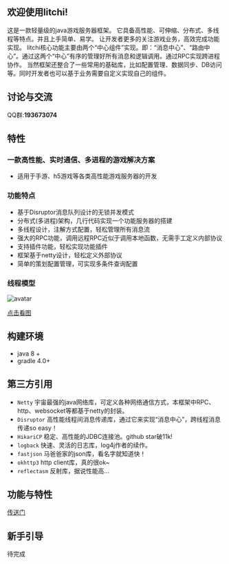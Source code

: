 ## 欢迎使用litchi! 

这是一款轻量级的java游戏服务器框架。
它具备高性能、可伸缩、分布式、多线程等特点。并且上手简单、易学。
让开发者更多的关注游戏业务，高效完成功能实现。
litchi核心功能主要由两个“中心组件”实现。即：“消息中心”、“路由中心”。通过这两个“中心”有序的管理好所有消息和逻辑调用。通过RPC实现跨进程协作。
当然框架还整合了一些常用的基础库，比如配置管理、数据同步、DB访问等。同时开发者也可以基于业务需要自定义实现自己的组件。

## 讨论与交流
QQ群:**193673074**

## 特性

### 一款高性能、实时通信、多进程的游戏解决方案

* 适用于手游、h5游戏等各类高性能游戏服务器的开发

### 功能特点

* 基于Disruptor消息队列设计的无锁并发模式
* 分布式(多进程)架构，几行代码实现一个功能服务器的搭建
* 多线程设计，注解方式配置，轻松管理所有消息流
* 强大的RPC功能，调用远程RPC近似于调用本地函数，无需手工定义内部协议
* 支持插件功能，轻松实现功能插件
* 框架基于netty设计，轻松定义外部协议
* 简单的策划配置管理，可实现多条件查询配置


### 线程模型
![avatar](https://gitee.com/phantacix/litchi/raw/5f62b7a688daf193d10802883463a10515a84f00/docs/images/thread_mode.png)

[点击看图](https://gitee.com/phantacix/litchi/raw/5f62b7a688daf193d10802883463a10515a84f00/docs/images/thread_mode.png)


## 构建环境
* java 8 +
* gradle 4.0+

## 第三方引用
*  `Netty` 宇宙最强的java网络库，可定义各种网络通信方式，本框架中RPC、http、websocket等都基于netty的封装。
*  `Disruptor` 高性能线程间消息传递库，通过它来实现“消息中心”，跨线程消息传递so easy！
*  `HikariCP` 稳定、高性能的JDBC连接池。github star破11k!
*  `logback` 快速、灵活的日志库，log4j作者的续作。
*  `fastjson` 马爸爸家的json库，看名字就知道快！
*  `okhttp3` http client库，真的很ok~
*  `reflectasm` 反射库，据说性能高...


## 功能与特性
[传送门](https://github.com/phantacix/litchi/wiki/%E5%8A%9F%E8%83%BD%E4%B8%8E%E7%89%B9%E6%80%A7)

## 新手引导
待完成
